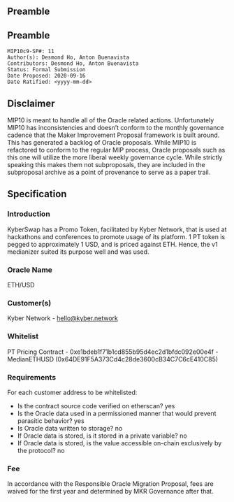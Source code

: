 ## Preamble
## Preamble
```
MIP10c9-SP#: 11
Author(s): Desmond Ho, Anton Buenavista
Contributors: Desmond Ho, Anton Buenavista
Status: Formal Submission
Date Proposed: 2020-09-16
Date Ratified: <yyyy-mm-dd>
```

## Disclaimer

MIP10 is meant to handle all of the Oracle related actions. Unfortunately MIP10 has inconsistencies and doesn’t conform to the monthly governance cadence that the Maker Improvement Proposal framework is built around. This has generated a backlog of Oracle proposals. While MIP10 is refactored to conform to the regular MIP process, Oracle proposals such as this one will utilize the more liberal weekly governance cycle. While strictly speaking this makes them not subproposals, they are included in the subproposal archive as a point of provenance to serve as a paper trail.

## Specification

### Introduction

KyberSwap has a Promo Token, facilitated by Kyber Network, that is used at hackathons and conferences to promote usage of its platform. 1 PT token is pegged to approximately 1 USD, and is priced against ETH. Hence, the v1 medianizer suited its purpose well and was used.

### Oracle Name

ETH/USD

### Customer(s)

Kyber Network - [hello@kyber.network](mailto:hello@kyber.network)

### Whitelist

PT Pricing Contract - 0xe1bdeb1f71b1cd855b95d4ec2d1bfdc092e00e4f - MedianETHUSD (0x64DE91F5A373Cd4c28de3600cB34C7C6cE410C85)

### Requirements

For each customer address to be whitelisted:

* Is the contract source code verified on etherscan? yes
* Is the Oracle data used in a permissioned manner that would prevent parasitic behavior? yes
* Is Oracle data written to storage? no
* If Oracle data is stored, is it stored in a private variable? no
* If Oracle data is stored, is the value accessible on-chain exclusively by the protocol? no

### Fee

In accordance with the Responsible Oracle Migration Proposal, fees are waived for the first year and determined by MKR Governance after that.